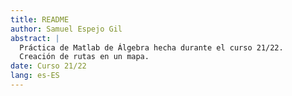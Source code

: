 ```yaml
---
title: README
author: Samuel Espejo Gil
abstract: |
  Práctica de Matlab de Álgebra hecha durante el curso 21/22.
  Creación de rutas en un mapa.
date: Curso 21/22
lang: es-ES
---
```



